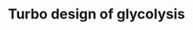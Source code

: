 ---
annotations:
- type: Pathway Ontology
  value: glycolysis pathway
authors:
- Anwesha
- Khanspers
- MaintBot
description: Many catabolic pathways begin with an ATP-requiring activation step,
  after which further metabolism yields a surplus of ATP. Such a 'turbo' principle
  is useful but also contains an inherent risk. This is illustrated by a detailed
  kinetic analysis of glycolysis in a Saccharomyces cerevisiae mutant. The model has
  been converted to GPML using the PathSBML plugin from PathVIsio, importing the model
  BIOMD0000000253 from the BioModels Database directly. The layout has been improved
  manually.
last-edited: 2019-09-17
organisms:
- Saccharomyces cerevisiae
redirect_from:
- /index.php/Pathway:WP3636
- /instance/WP3636
schema-jsonld:
- '@context': https://schema.org/
  '@id': https://wikipathways.github.io/pathways/WP3636.html
  '@type': Dataset
  creator:
    '@type': Organization
    name: WikiPathways
  description: Many catabolic pathways begin with an ATP-requiring activation step,
    after which further metabolism yields a surplus of ATP. Such a 'turbo' principle
    is useful but also contains an inherent risk. This is illustrated by a detailed
    kinetic analysis of glycolysis in a Saccharomyces cerevisiae mutant. The model
    has been converted to GPML using the PathSBML plugin from PathVIsio, importing
    the model BIOMD0000000253 from the BioModels Database directly. The layout has
    been improved manually.
  keywords:
  - HMP
  - Tre 6 P
  - Glc
  - ADP
  - Fru 1,6 P2
  - ATP
  license: CC0
  name: Turbo design of glycolysis
seo: CreativeWork
title: Turbo design of glycolysis
wpid: WP3636
---